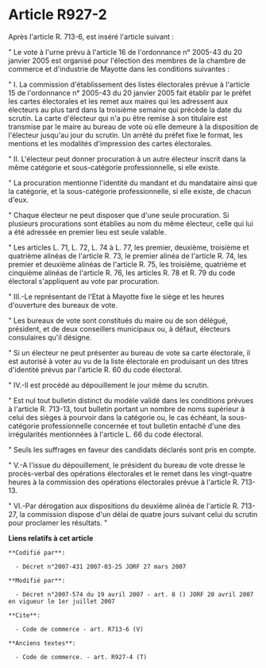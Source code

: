 # Article R927-2

Après l'article R. 713-6, est inséré l'article suivant : 

" Le vote à l'urne prévu à l'article 16 de l'ordonnance n° 2005-43 du 20 janvier 2005 est organisé pour l'élection des
membres de la chambre de commerce et d'industrie de Mayotte dans les conditions suivantes : 

" I. La commission d'établissement des listes électorales prévue à l'article 15 de l'ordonnance n° 2005-43 du 20 janvier 2005
fait établir par le préfet les cartes électorales et les remet aux maires qui les adressent aux électeurs au plus tard dans
la troisième semaine qui précède la date du scrutin. La carte d'électeur qui n'a pu être remise à son titulaire est transmise
par le maire au bureau de vote où elle demeure à la disposition de l'électeur jusqu'au jour du scrutin. Un arrêté du préfet
fixe le format, les mentions et les modalités d'impression des cartes électorales. 

" II. L'électeur peut donner procuration à un autre électeur inscrit dans la même catégorie et sous-catégorie
professionnelle, si elle existe. 

" La procuration mentionne l'identité du mandant et du mandataire ainsi que la catégorie, et la sous-catégorie
professionnelle, si elle existe, de chacun d'eux. 

" Chaque électeur ne peut disposer que d'une seule procuration. Si plusieurs procurations sont établies au nom du même
électeur, celle qui lui a été adressée en premier lieu est seule valable. 

" Les articles L. 71, L. 72, L. 74 à L. 77, les premier, deuxième, troisième et quatrième alinéas de l'article R. 73, le
premier alinéa de l'article R. 74, les premier et deuxième alinéas de l'article R. 75, les troisième, quatrième et cinquième
alinéas de l'article R. 76, les articles R. 78 et R. 79 du code électoral s'appliquent au vote par procuration. 

" III.-Le représentant de l'Etat à Mayotte fixe le siège et les heures d'ouverture des bureaux de vote. 

" Les bureaux de vote sont constitués du maire ou de son délégué, président, et de deux conseillers municipaux ou, à défaut,
électeurs consulaires qu'il désigne. 

" Si un électeur ne peut présenter au bureau de vote sa carte électorale, il est autorisé à voter au vu de la liste
électorale en produisant un des titres d'identité prévus par l'article R. 60 du code électoral. 

" IV.-Il est procédé au dépouillement le jour même du scrutin. 

" Est nul tout bulletin distinct du modèle validé dans les conditions prévues à l'article R. 713-13, tout bulletin portant un
nombre de noms supérieur à celui des sièges à pourvoir dans la catégorie ou, le cas échéant, la sous-catégorie
professionnelle concernée et tout bulletin entaché d'une des irrégularités mentionnées à l'article L. 66 du code électoral. 

" Seuls les suffrages en faveur des candidats déclarés sont pris en compte. 

" V.-A l'issue du dépouillement, le président du bureau de vote dresse le procès-verbal des opérations électorales et le
remet dans les vingt-quatre heures à la commission des opérations électorales prévue à l'article R. 713-13. 

" VI.-Par dérogation aux dispositions du deuxième alinéa de l'article R. 713-27, la commission dispose d'un délai de quatre
jours suivant celui du scrutin pour proclamer les résultats. "

**Liens relatifs à cet article**

	**Codifié par**:

	  - Décret n°2007-431 2007-03-25 JORF 27 mars 2007

	**Modifié par**:

	  - Décret n°2007-574 du 19 avril 2007 - art. 8 () JORF 20 avril 2007 en vigueur le 1er juillet 2007

	**Cite**:

	  - Code de commerce - art. R713-6 (V)

	**Anciens textes**:

	  - Code de commerce. - art. R927-4 (T)
